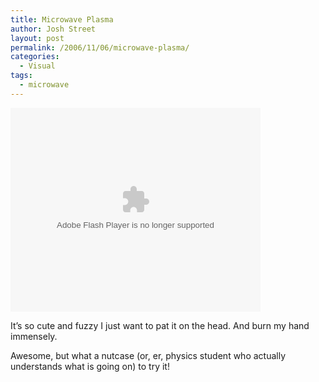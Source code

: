 ```yaml
---
title: Microwave Plasma
author: Josh Street
layout: post
permalink: /2006/11/06/microwave-plasma/
categories:
  - Visual
tags:
  - microwave
---
```

<embed style="width:400px; height:326px;" id="VideoPlayback" type="application/x-shockwave-flash" src="http://video.google.com/googleplayer.swf?docId=6732382807079775486&#038;hl=en-AU" flashvars="">
</embed>

It&#8217;s so cute and fuzzy I just want to pat it on the head. And burn my hand immensely.

Awesome, but what a nutcase (or, er, physics student who actually understands what is going on) to try it!